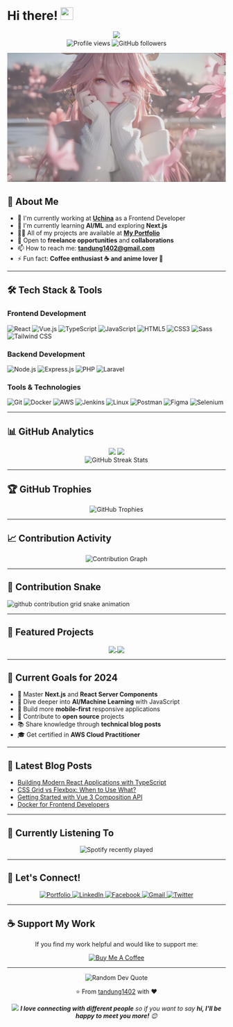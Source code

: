 # Hi there! <img src="https://media.giphy.com/media/hvRJCLFzcasrR4ia7z/giphy.gif" width="29px" height="29px">

<div align="center">
  <img src="https://readme-typing-svg.herokuapp.com/?font=Righteous&size=35&center=true&vCenter=true&width=500&height=70&duration=4000&lines=Hi+There!+👋;+I'm+Nguyen+Tan+Dung!;Frontend+Developer+from+Vietnam!;" />
</div>

<div align="center">
  <img src="https://komarev.com/ghpvc/?username=tandung1402&label=Profile%20views&color=0e75b6&style=flat" alt="Profile views" />
  <img src="https://img.shields.io/github/followers/tandung1402?label=Followers&style=social" alt="GitHub followers" />
</div>

<p align="center">
  <img src="./public/image/06r.jpeg" alt="Hero Banner" width="800"/>
</p>

## 🚀 About Me

- 🔭 I'm currently working at [**Uchina**](https://www.e-uchina.net/) as a Frontend Developer
- 🌱 I'm currently learning **AI/ML** and exploring **Next.js**
- 👨‍💻 All of my projects are available at [**My Portfolio**](https://tandung.vercel.app/)
- 💼 Open to **freelance opportunities** and **collaborations**
- 📫 How to reach me: **tandung1402@gmail.com**
- ⚡ Fun fact: **Coffee enthusiast ☕ and anime lover 🎌**

---

## 🛠️ Tech Stack & Tools

### Frontend Development
<p align="left">
  <img src="https://img.shields.io/badge/-React-61DAFB?style=for-the-badge&logo=react&logoColor=black" alt="React"/>
  <img src="https://img.shields.io/badge/-Vue.js-4FC08D?style=for-the-badge&logo=vue.js&logoColor=white" alt="Vue.js"/>
  <img src="https://img.shields.io/badge/-TypeScript-007ACC?style=for-the-badge&logo=typescript&logoColor=white" alt="TypeScript"/>
  <img src="https://img.shields.io/badge/-JavaScript-F7DF1E?style=for-the-badge&logo=javascript&logoColor=black" alt="JavaScript"/>
  <img src="https://img.shields.io/badge/-HTML5-E34F26?style=for-the-badge&logo=html5&logoColor=white" alt="HTML5"/>
  <img src="https://img.shields.io/badge/-CSS3-1572B6?style=for-the-badge&logo=css3&logoColor=white" alt="CSS3"/>
  <img src="https://img.shields.io/badge/-Sass-CC6699?style=for-the-badge&logo=sass&logoColor=white" alt="Sass"/>
  <img src="https://img.shields.io/badge/-Tailwind_CSS-38B2AC?style=for-the-badge&logo=tailwind-css&logoColor=white" alt="Tailwind CSS"/>
</p>

### Backend Development
<p align="left">
  <img src="https://img.shields.io/badge/-Node.js-339933?style=for-the-badge&logo=node.js&logoColor=white" alt="Node.js"/>
  <img src="https://img.shields.io/badge/-Express.js-000000?style=for-the-badge&logo=express&logoColor=white" alt="Express.js"/>
  <img src="https://img.shields.io/badge/-PHP-777BB4?style=for-the-badge&logo=php&logoColor=white" alt="PHP"/>
  <img src="https://img.shields.io/badge/-Laravel-FF2D20?style=for-the-badge&logo=laravel&logoColor=white" alt="Laravel"/>
</p>

### Tools & Technologies
<p align="left">
  <img src="https://img.shields.io/badge/-Git-F05032?style=for-the-badge&logo=git&logoColor=white" alt="Git"/>
  <img src="https://img.shields.io/badge/-Docker-2496ED?style=for-the-badge&logo=docker&logoColor=white" alt="Docker"/>
  <img src="https://img.shields.io/badge/-AWS-232F3E?style=for-the-badge&logo=amazon-aws&logoColor=white" alt="AWS"/>
  <img src="https://img.shields.io/badge/-Jenkins-D24939?style=for-the-badge&logo=jenkins&logoColor=white" alt="Jenkins"/>
  <img src="https://img.shields.io/badge/-Linux-FCC624?style=for-the-badge&logo=linux&logoColor=black" alt="Linux"/>
  <img src="https://img.shields.io/badge/-Postman-FF6C37?style=for-the-badge&logo=postman&logoColor=white" alt="Postman"/>
  <img src="https://img.shields.io/badge/-Figma-F24E1E?style=for-the-badge&logo=figma&logoColor=white" alt="Figma"/>
  <img src="https://img.shields.io/badge/-Selenium-43B02A?style=for-the-badge&logo=selenium&logoColor=white" alt="Selenium"/>
</p>

---

## 📊 GitHub Analytics

<div align="center">
  <img height="180em" src="https://github-readme-stats.vercel.app/api?username=tandung1402&show_icons=true&theme=radical&include_all_commits=true&count_private=true"/>
  <img height="180em" src="https://github-readme-stats.vercel.app/api/top-langs/?username=tandung1402&layout=compact&langs_count=8&theme=radical"/>
</div>

<div align="center">
  <img src="https://github-readme-streak-stats.herokuapp.com/?user=tandung1402&theme=radical" alt="GitHub Streak Stats"/>
</div>

---

## 🏆 GitHub Trophies

<div align="center">
  <img src="https://github-profile-trophy.vercel.app/?username=tandung1402&theme=radical&no-frame=false&no-bg=false&margin-w=4&row=2&column=4" alt="GitHub Trophies"/>
</div>

---

## 📈 Contribution Activity

<div align="center">
  <img src="https://github-readme-activity-graph.vercel.app/graph?username=tandung1402&bg_color=0d1117&color=ffffff&line=00b4d8&point=00b4d8&area=true&hide_border=true" alt="Contribution Graph"/>
</div>

---

## 🐍 Contribution Snake

<picture>
  <source media="(prefers-color-scheme: dark)" srcset="https://raw.githubusercontent.com/tandung1402/tandung1402/output/github-contribution-grid-snake-dark.svg">
  <source media="(prefers-color-scheme: light)" srcset="https://raw.githubusercontent.com/tandung1402/tandung1402/output/github-contribution-grid-snake.svg">
  <img alt="github contribution grid snake animation" src="https://raw.githubusercontent.com/tandung1402/tandung1402/output/github-contribution-grid-snake.svg">
</picture>

---

## 💼 Featured Projects

<div align="center">
  <a href="https://github.com/tandung1402/project1">
    <img align="center" src="https://github-readme-stats.vercel.app/api/pin/?username=tandung1402&repo=project1&theme=radical" />
  </a>
  <a href="https://github.com/tandung1402/project2">
    <img align="center" src="https://github-readme-stats.vercel.app/api/pin/?username=tandung1402&repo=project2&theme=radical" />
  </a>
</div>

---

## 🎯 Current Goals for 2024

- 🚀 Master **Next.js** and **React Server Components**
- 🤖 Dive deeper into **AI/Machine Learning** with JavaScript
- 📱 Build more **mobile-first** responsive applications
- 🌟 Contribute to **open source** projects
- 📚 Share knowledge through **technical blog posts**
- 🎓 Get certified in **AWS Cloud Practitioner**

---

## 📝 Latest Blog Posts

<!-- BLOG-POST-LIST:START -->
- [Building Modern React Applications with TypeScript](https://yourblog.com/post1)
- [CSS Grid vs Flexbox: When to Use What?](https://yourblog.com/post2)
- [Getting Started with Vue 3 Composition API](https://yourblog.com/post3)
- [Docker for Frontend Developers](https://yourblog.com/post4)
<!-- BLOG-POST-LIST:END -->

---

## 🎵 Currently Listening To

<div align="center">
  <img src="https://spotify-recently-played-readme.vercel.app/api?user=yourusername&count=3&unique=true" alt="Spotify recently played" />
</div>

---

## 🤝 Let's Connect!

<div align="center">
  <a href="https://tandung.vercel.app/">
    <img src="https://img.shields.io/badge/Portfolio-FF5722?style=for-the-badge&logo=todoist&logoColor=white" alt="Portfolio"/>
  </a>
  <a href="https://www.linkedin.com/in/td1402/">
    <img src="https://img.shields.io/badge/LinkedIn-0077B5?style=for-the-badge&logo=linkedin&logoColor=white" alt="LinkedIn"/>
  </a>
  <a href="https://www.facebook.com/user.error.14/">
    <img src="https://img.shields.io/badge/Facebook-1877F2?style=for-the-badge&logo=facebook&logoColor=white" alt="Facebook"/>
  </a>
  <a href="mailto:tandung1402@gmail.com">
    <img src="https://img.shields.io/badge/Gmail-333333?style=for-the-badge&logo=gmail&logoColor=red" alt="Gmail"/>
  </a>
  <a href="https://twitter.com/tandung1402">
    <img src="https://img.shields.io/badge/Twitter-1DA1F2?style=for-the-badge&logo=twitter&logoColor=white" alt="Twitter"/>
  </a>
</div>

---

## ☕ Support My Work

<div align="center">
  <p>If you find my work helpful and would like to support me:</p>
  <a href="https://www.buymeacoffee.com/tandung1402">
    <img src="https://img.shields.io/badge/Buy_Me_A_Coffee-FFDD00?style=for-the-badge&logo=buy-me-a-coffee&logoColor=black" alt="Buy Me A Coffee"/>
  </a>
</div>

---

<div align="center">
  <img src="https://quotes-github-readme.vercel.app/api?type=horizontal&theme=radical" alt="Random Dev Quote"/>
</div>

<div align="center">
  <p>⭐️ From <a href="https://github.com/tandung1402">tandung1402</a> with ❤️</p>
  <p>
    <img src="https://media.giphy.com/media/LnQjpWaON8nhr21vNW/giphy.gif" width="60"> 
    <em><b>I love connecting with different people</b> so if you want to say <b>hi, I'll be happy to meet you more!</b> 😊</em>
  </p>
</div>
